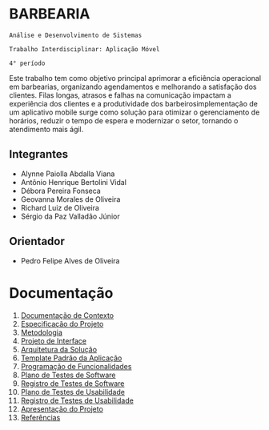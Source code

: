 # BARBEARIA

`Análise e Desenvolvimento de Sistemas`

`Trabalho Interdisciplinar: Aplicação Móvel`

`4° período`

Este trabalho tem como objetivo principal aprimorar a eficiência operacional em barbearias, organizando agendamentos e melhorando a satisfação dos clientes. Filas longas, atrasos e falhas na comunicação impactam a experiência dos clientes e a produtividade dos barbeirosimplementação de um aplicativo mobile surge como solução para otimizar o gerenciamento de horários, reduzir o tempo de espera e modernizar o setor, tornando o atendimento mais ágil.

## Integrantes

* Alynne Paiolla Abdalla Viana
* Antônio Henrique Bertolini Vidal
* Débora Pereira Fonseca 
* Geovanna Morales de Oliveira
* Richard Luiz de Oliveira
* Sérgio da Paz Valladão Júnior

## Orientador

* Pedro Felipe Alves de Oliveira

# Documentação

<ol>
<li><a href="docs/01-Documentação de Contexto.md"> Documentação de Contexto</a></li>
<li><a href="docs/02-Especificação do Projeto.md"> Especificação do Projeto</a></li>
<li><a href="docs/03-Metodologia.md"> Metodologia</a></li>
<li><a href="docs/04-Projeto de Interface.md"> Projeto de Interface</a></li>
<li><a href="docs/05-Arquitetura da Solução.md"> Arquitetura da Solução</a></li>
<li><a href="docs/06-Template Padrão da Aplicação.md"> Template Padrão da Aplicação</a></li>
<li><a href="docs/07-Programação de Funcionalidades.md"> Programação de Funcionalidades</a></li>
<li><a href="docs/08-Plano de Testes de Software.md"> Plano de Testes de Software</a></li>
<li><a href="docs/09-Registro de Testes de Software.md"> Registro de Testes de Software</a></li>
<li><a href="docs/10-Plano de Testes de Usabilidade.md"> Plano de Testes de Usabilidade</a></li>
<li><a href="docs/11-Registro de Testes de Usabilidade.md"> Registro de Testes de Usabilidade</a></li>
<li><a href="docs/12-Apresentação do Projeto.md"> Apresentação do Projeto</a></li>
<li><a href="docs/13-Referências.md"> Referências</a></li>
</ol>

